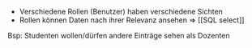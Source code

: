 - Verschiedene Rollen (Benutzer) haben verschiedene Sichten
- Rollen können Daten nach ihrer Relevanz ansehen
=> [[SQL select]]

Bsp: Studenten wollen/dürfen andere Einträge sehen als Dozenten
